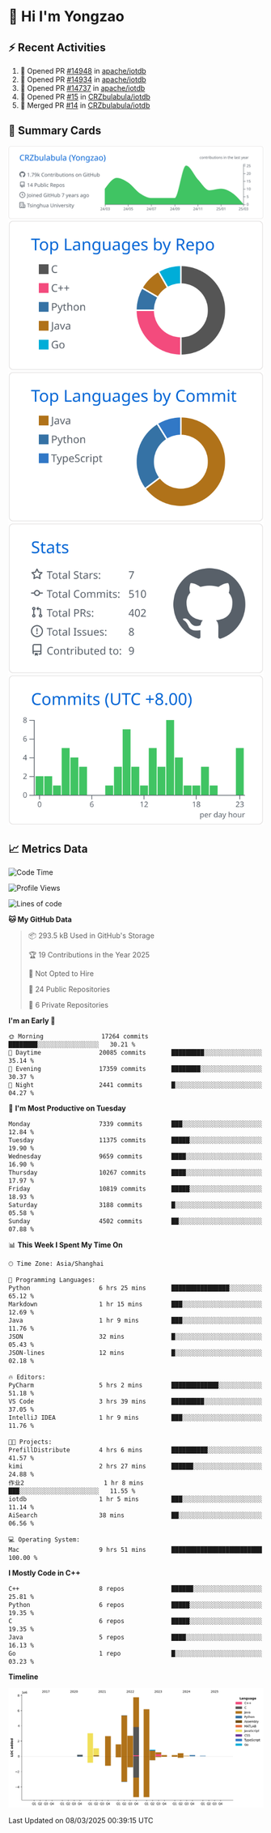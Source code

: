 # 👋 Hi I'm Yongzao

## ⚡ Recent Activities
<!--START_SECTION:activity-->
1. 💪 Opened PR [#14948](https://github.com/apache/iotdb/pull/14948) in [apache/iotdb](https://github.com/apache/iotdb)
2. 💪 Opened PR [#14934](https://github.com/apache/iotdb/pull/14934) in [apache/iotdb](https://github.com/apache/iotdb)
3. 💪 Opened PR [#14737](https://github.com/apache/iotdb/pull/14737) in [apache/iotdb](https://github.com/apache/iotdb)
4. 💪 Opened PR [#15](https://github.com/CRZbulabula/iotdb/pull/15) in [CRZbulabula/iotdb](https://github.com/CRZbulabula/iotdb)
5. 🎉 Merged PR [#14](https://github.com/CRZbulabula/iotdb/pull/14) in [CRZbulabula/iotdb](https://github.com/CRZbulabula/iotdb)
<!--END_SECTION:activity-->

## 🎑 Summary Cards

[![](https://raw.githubusercontent.com/CRZbulabula/CRZbulabula/main/profile-summary-card-output/github/0-profile-details.svg)](https://github.com/vn7n24fzkq/github-profile-summary-cards)
[![](https://raw.githubusercontent.com/CRZbulabula/CRZbulabula/main/profile-summary-card-output/github/1-repos-per-language.svg)](https://github.com/vn7n24fzkq/github-profile-summary-cards) [![](https://raw.githubusercontent.com/CRZbulabula/CRZbulabula/main/profile-summary-card-output/github/2-most-commit-language.svg)](https://github.com/vn7n24fzkq/github-profile-summary-cards)
[![](https://raw.githubusercontent.com/CRZbulabula/CRZbulabula/main/profile-summary-card-output/github/3-stats.svg)](https://github.com/vn7n24fzkq/github-profile-summary-cards) [![](https://raw.githubusercontent.com/CRZbulabula/CRZbulabula/main/profile-summary-card-output/github/4-productive-time.svg)](https://github.com/vn7n24fzkq/github-profile-summary-cards)

## 📈 Metrics Data

<!--START_SECTION:waka-->
![Code Time](http://img.shields.io/badge/Code%20Time-833%20hrs%2011%20mins-blue)

![Profile Views](http://img.shields.io/badge/Profile%20Views-0-blue)

![Lines of code](https://img.shields.io/badge/From%20Hello%20World%20I%27ve%20Written-32.6%20million%20lines%20of%20code-blue)

**🐱 My GitHub Data** 

> 📦 293.5 kB Used in GitHub's Storage 
 > 
> 🏆 19 Contributions in the Year 2025
 > 
> 🚫 Not Opted to Hire
 > 
> 📜 24 Public Repositories 
 > 
> 🔑 6 Private Repositories 
 > 
**I'm an Early 🐤** 

```text
🌞 Morning                17264 commits       ████████░░░░░░░░░░░░░░░░░   30.21 % 
🌆 Daytime                20085 commits       █████████░░░░░░░░░░░░░░░░   35.14 % 
🌃 Evening                17359 commits       ████████░░░░░░░░░░░░░░░░░   30.37 % 
🌙 Night                  2441 commits        █░░░░░░░░░░░░░░░░░░░░░░░░   04.27 % 
```
📅 **I'm Most Productive on Tuesday** 

```text
Monday                   7339 commits        ███░░░░░░░░░░░░░░░░░░░░░░   12.84 % 
Tuesday                  11375 commits       █████░░░░░░░░░░░░░░░░░░░░   19.90 % 
Wednesday                9659 commits        ████░░░░░░░░░░░░░░░░░░░░░   16.90 % 
Thursday                 10267 commits       ████░░░░░░░░░░░░░░░░░░░░░   17.97 % 
Friday                   10819 commits       █████░░░░░░░░░░░░░░░░░░░░   18.93 % 
Saturday                 3188 commits        █░░░░░░░░░░░░░░░░░░░░░░░░   05.58 % 
Sunday                   4502 commits        ██░░░░░░░░░░░░░░░░░░░░░░░   07.88 % 
```


📊 **This Week I Spent My Time On** 

```text
🕑︎ Time Zone: Asia/Shanghai

💬 Programming Languages: 
Python                   6 hrs 25 mins       ████████████████░░░░░░░░░   65.12 % 
Markdown                 1 hr 15 mins        ███░░░░░░░░░░░░░░░░░░░░░░   12.69 % 
Java                     1 hr 9 mins         ███░░░░░░░░░░░░░░░░░░░░░░   11.76 % 
JSON                     32 mins             █░░░░░░░░░░░░░░░░░░░░░░░░   05.43 % 
JSON-lines               12 mins             █░░░░░░░░░░░░░░░░░░░░░░░░   02.18 % 

🔥 Editors: 
PyCharm                  5 hrs 2 mins        █████████████░░░░░░░░░░░░   51.18 % 
VS Code                  3 hrs 39 mins       █████████░░░░░░░░░░░░░░░░   37.05 % 
IntelliJ IDEA            1 hr 9 mins         ███░░░░░░░░░░░░░░░░░░░░░░   11.76 % 

🐱‍💻 Projects: 
PrefillDistribute        4 hrs 6 mins        ██████████░░░░░░░░░░░░░░░   41.57 % 
kimi                     2 hrs 27 mins       ██████░░░░░░░░░░░░░░░░░░░   24.88 % 
作业2                      1 hr 8 mins         ███░░░░░░░░░░░░░░░░░░░░░░   11.55 % 
iotdb                    1 hr 5 mins         ███░░░░░░░░░░░░░░░░░░░░░░   11.14 % 
AiSearch                 38 mins             ██░░░░░░░░░░░░░░░░░░░░░░░   06.56 % 

💻 Operating System: 
Mac                      9 hrs 51 mins       █████████████████████████   100.00 % 
```

**I Mostly Code in C++** 

```text
C++                      8 repos             ██████░░░░░░░░░░░░░░░░░░░   25.81 % 
Python                   6 repos             █████░░░░░░░░░░░░░░░░░░░░   19.35 % 
C                        6 repos             █████░░░░░░░░░░░░░░░░░░░░   19.35 % 
Java                     5 repos             ████░░░░░░░░░░░░░░░░░░░░░   16.13 % 
Go                       1 repo              █░░░░░░░░░░░░░░░░░░░░░░░░   03.23 % 
```



**Timeline**

![Lines of Code chart](https://raw.githubusercontent.com/CRZbulabula/CRZbulabula/main/assets/bar_graph.png)


 Last Updated on 08/03/2025 00:39:15 UTC
<!--END_SECTION:waka-->

